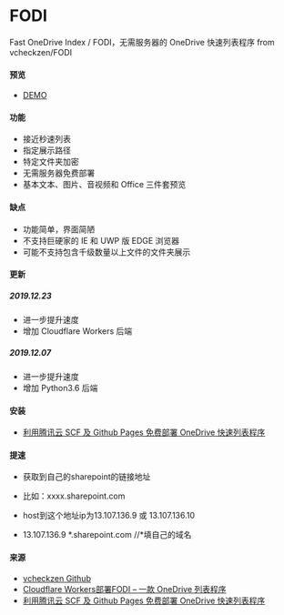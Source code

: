 # FODI

Fast OneDrive Index / FODI，无需服务器的 OneDrive 快速列表程序
from vcheckzen/FODI

#### 预览

- [DEMO](https://logi.im/fodi.html)

#### 功能

- 接近秒速列表
- 指定展示路径
- 特定文件夹加密
- 无需服务器免费部署
- 基本文本、图片、音视频和 Office 三件套预览

#### 缺点

- 功能简单，界面简陋
- 不支持巨硬家的 IE 和 UWP 版 EDGE 浏览器
- 可能不支持包含千级数量以上文件的文件夹展示

#### 更新

##### 2019.12.23

- 进一步提升速度
- 增加 Cloudflare Workers 后端

##### 2019.12.07

- 进一步提升速度
- 增加 Python3.6 后端

#### 安装

- [利用腾讯云 SCF 及 Github Pages 免费部署 OneDrive 快速列表程序](https://logi.im/front-end/scf-fodi.html)

#### 提速

- 获取到自己的sharepoint的链接地址
- 比如：xxxx.sharepoint.com

- host到这个地址ip为13.107.136.9 或 13.107.136.10

- 13.107.136.9 *.sharepoint.com //*填自己的域名
#### 来源
- [vcheckzen Github](https://github.com/vcheckzen/FODI)
- [Cloudflare Workers部署FODI – 一款 OneDrive 列表程序](https://www.daniao.org/8314.html#anchor-comment-9338)
- [利用腾讯云 SCF 及 Github Pages 免费部署 OneDrive 快速列表程序](https://logi.im/back-end/fodi-on-cloudflare.html)

